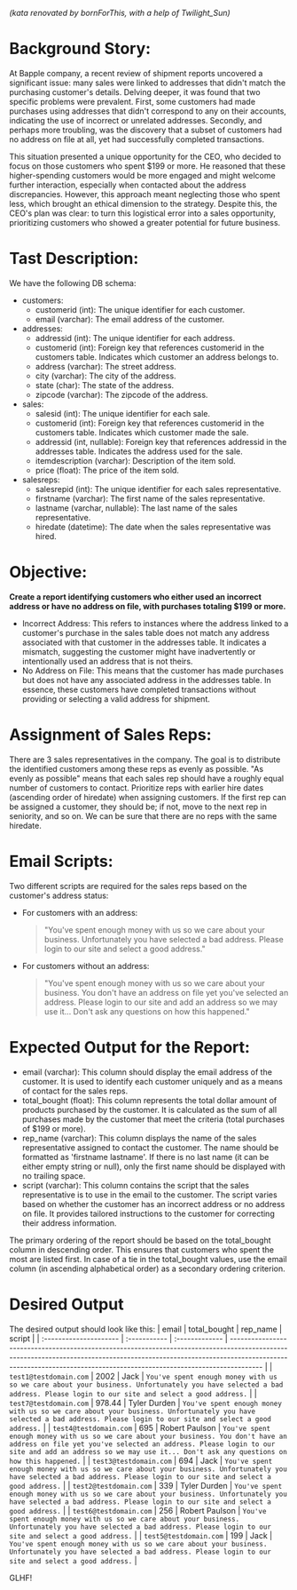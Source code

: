 *(kata renovated by bornForThis, with a help of Twilight_Sun)*

# Background Story:
At Bapple company, a recent review of shipment reports uncovered a significant issue: many sales were linked to addresses that didn't match the purchasing customer's details. Delving deeper, it was found that two specific problems were prevalent. First, some customers had made purchases using addresses that didn't correspond to any on their accounts, indicating the use of incorrect or unrelated addresses. Secondly, and perhaps more troubling, was the discovery that a subset of customers had no address on file at all, yet had successfully completed transactions.

This situation presented a unique opportunity for the CEO, who decided to focus on those customers who spent $199 or more. He reasoned that these higher-spending customers would be more engaged and might welcome further interaction, especially when contacted about the address discrepancies. However, this approach meant neglecting those who spent less, which brought an ethical dimension to the strategy. Despite this, the CEO's plan was clear: to turn this logistical error into a sales opportunity, prioritizing customers who showed a greater potential for future business.

# Tast Description:
We have the following DB schema:
+ customers:
    + customerid (int): The unique identifier for each customer.
    + email (varchar): The email address of the customer.
+ addresses:
    + addressid (int): The unique identifier for each address.
    + customerid (int): Foreign key that references customerid in the customers table. Indicates which customer an address belongs to.
    + address (varchar): The street address.
    + city (varchar): The city of the address.
    + state (char): The state of the address.
    + zipcode (varchar): The zipcode of the address.
+ sales:
    + salesid (int): The unique identifier for each sale.
    + customerid (int): Foreign key that references customerid in the customers table. Indicates which customer made the sale.
    + addressid (int, nullable): Foreign key that references addressid in the addresses table. Indicates the address used for the sale.
    + itemdescription (varchar): Description of the item sold.
    + price (float): The price of the item sold.
+ salesreps:
    + salesrepid (int): The unique identifier for each sales representative.
    + firstname (varchar): The first name of the sales representative.
    + lastname (varchar, nullable): The last name of the sales representative.
    + hiredate (datetime): The date when the sales representative was hired.

# Objective:
**Create a report identifying customers who either used an incorrect address or have no address on file, with purchases totaling $199 or more.**
+ Incorrect Address: This refers to instances where the address linked to a customer's purchase in the sales table does not match any address associated with that customer in the addresses table. It indicates a mismatch, suggesting the customer might have inadvertently or intentionally used an address that is not theirs.
+ No Address on File: This means that the customer has made purchases but does not have any associated address in the addresses table. In essence, these customers have completed transactions without providing or selecting a valid address for shipment.

# Assignment of Sales Reps:
There are 3 sales representatives in the company.
The goal is to distribute the identified customers among these reps as evenly as possible.
"As evenly as possible" means that each sales rep should have a roughly equal number of customers to contact.
Prioritize reps with earlier hire dates (ascending order of hiredate) when assigning customers. If the first rep can be assigned a customer, they should be; if not, move to the next rep in seniority, and so on. We can be sure that there are no reps with the same hiredate.

# Email Scripts:
Two different scripts are required for the sales reps based on the customer's address status:
+ For customers with an address:
    > "You've spent enough money with us so we care about your business. Unfortunately you have selected a bad address. Please login to our site and select a good address."
+ For customers without an address:
    > "You've spent enough money with us so we care about your business. You don't have an address on file yet you've selected an address. Please login to our site and add an address so we may use it... Don't ask any questions on how this happened."

# Expected Output for the Report:
+ email (varchar): This column should display the email address of the customer. It is used to identify each customer uniquely and as a means of contact for the sales reps.
+ total_bought (float): This column represents the total dollar amount of products purchased by the customer. It is calculated as the sum of all purchases made by the customer that meet the criteria (total purchases of $199 or more).
+ rep_name (varchar): This column displays the name of the sales representative assigned to contact the customer. The name should be formatted as 'firstname lastname'. If there is no last name (it can be either empty string or null), only the first name should be displayed with no trailing space.
+ script (varchar): This column contains the script that the sales representative is to use in the email to the customer. The script varies based on whether the customer has an incorrect address or no address on file. It provides tailored instructions to the customer for correcting their address information.

The primary ordering of the report should be based on the total_bought column in descending order. This ensures that customers who spent the most are listed first. In case of a tie in the total_bought values, use the email column (in ascending alphabetical order) as a secondary ordering criterion.

# Desired Output
The desired output should look like this:
| email                  | total_bought | rep_name       | script                                                                                                                                                                                                                                              |
| :--------------------- | :----------- | :------------- | --------------------------------------------------------------------------------------------------------------------------------------------------------------------------------------------------------------------------------------------------- |
| `test1@testdomain.com` | 2002         | Jack           | `You've spent enough money with us so we care about your business. Unfortunately you have selected a bad address. Please login to our site and select a good address.`                                                                              |
| `test7@testdomain.com` | 978.44       | Tyler Durden   | `You've spent enough money with us so we care about your business. Unfortunately you have selected a bad address. Please login to our site and select a good address.`                                                                              |
| `test4@testdomain.com` | 695          | Robert Paulson | `You've spent enough money with us so we care about your business. You don't have an address on file yet you've selected an address. Please login to our site and add an address so we may use it... Don't ask any questions on how this happened.` |
| `test3@testdomain.com` | 694          | Jack           | `You've spent enough money with us so we care about your business. Unfortunately you have selected a bad address. Please login to our site and select a good address.`                                                                              |
| `test2@testdomain.com` | 339          | Tyler Durden   | `You've spent enough money with us so we care about your business. Unfortunately you have selected a bad address. Please login to our site and select a good address.`                                                                              |
| `test6@testdomain.com` | 256          | Robert Paulson | `You've spent enough money with us so we care about your business. Unfortunately you have selected a bad address. Please login to our site and select a good address.`                                                                              |
| `test5@testdomain.com` | 199          | Jack           | `You've spent enough money with us so we care about your business. Unfortunately you have selected a bad address. Please login to our site and select a good address.`                                                                              |

GLHF!